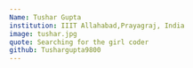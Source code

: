 ```yaml
---
Name: Tushar Gupta
institution: IIIT Allahabad,Prayagraj, India
image: tushar.jpg 
quote: Searching for the girl coder
github: Tushargupta9800
---
```

